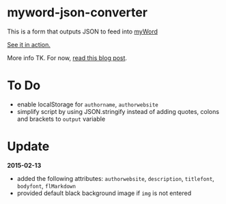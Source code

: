 # myword-json-converter
This is a form that outputs JSON to feed into [myWord](https://github.com/scripting/myWord)

[See it in action.](http://javascript.jeffreykishner.com/myword-json-converter.html)

More info TK. For now, [read this blog post](http://thoughts.jeffreykishner.com/a-simple-form-for-publishing-to-myword-io).

To Do
=====

* enable localStorage for `authorname`, `authorwebsite`
* simplify script by using JSON.stringify instead of adding quotes, colons and brackets to `output` variable

Update
======

**2015-02-13**

* added the following attributes: `authorwebsite`, `description`, `titlefont`, `bodyfont`, `flMarkdown`
* provided default black background image if `img` is not entered
